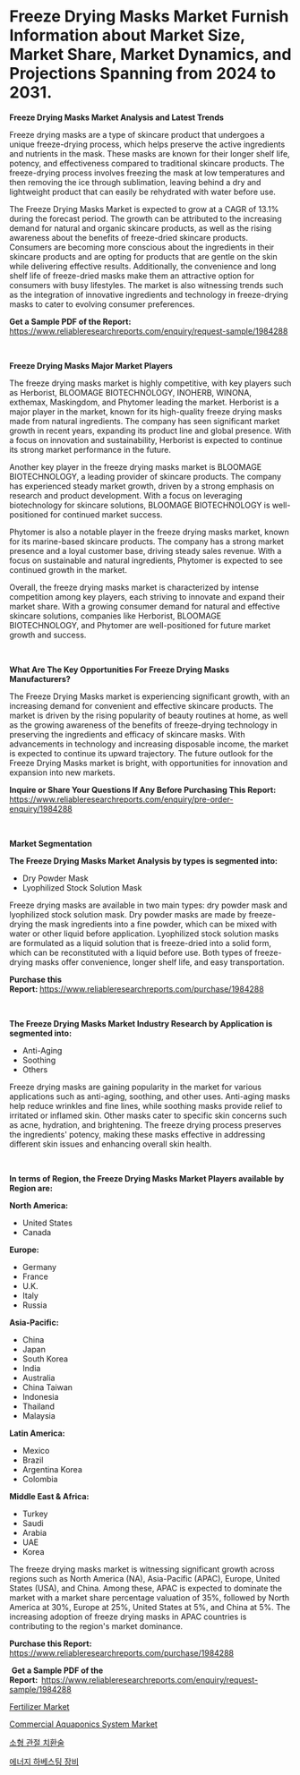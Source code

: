 <p><h1>Freeze Drying Masks Market Furnish Information about Market Size, Market Share, Market Dynamics, and Projections Spanning from 2024 to 2031.</h1></p><p><strong>Freeze Drying Masks Market Analysis and Latest Trends</strong></p>
<p><p>Freeze drying masks are a type of skincare product that undergoes a unique freeze-drying process, which helps preserve the active ingredients and nutrients in the mask. These masks are known for their longer shelf life, potency, and effectiveness compared to traditional skincare products. The freeze-drying process involves freezing the mask at low temperatures and then removing the ice through sublimation, leaving behind a dry and lightweight product that can easily be rehydrated with water before use.</p><p>The Freeze Drying Masks Market is expected to grow at a CAGR of 13.1% during the forecast period. The growth can be attributed to the increasing demand for natural and organic skincare products, as well as the rising awareness about the benefits of freeze-dried skincare products. Consumers are becoming more conscious about the ingredients in their skincare products and are opting for products that are gentle on the skin while delivering effective results. Additionally, the convenience and long shelf life of freeze-dried masks make them an attractive option for consumers with busy lifestyles. The market is also witnessing trends such as the integration of innovative ingredients and technology in freeze-drying masks to cater to evolving consumer preferences.</p></p>
<p><strong>Get a Sample PDF of the Report:&nbsp;</strong> <a href="https://www.reliableresearchreports.com/enquiry/request-sample/1984288">https://www.reliableresearchreports.com/enquiry/request-sample/1984288</a></p>
<p>&nbsp;</p>
<p><strong>Freeze Drying Masks Major Market Players</strong></p>
<p><p>The freeze drying masks market is highly competitive, with key players such as Herborist, BLOOMAGE BIOTECHNOLOGY, INOHERB, WINONA, exthemax, Maskingdom, and Phytomer leading the market. Herborist is a major player in the market, known for its high-quality freeze drying masks made from natural ingredients. The company has seen significant market growth in recent years, expanding its product line and global presence. With a focus on innovation and sustainability, Herborist is expected to continue its strong market performance in the future.</p><p>Another key player in the freeze drying masks market is BLOOMAGE BIOTECHNOLOGY, a leading provider of skincare products. The company has experienced steady market growth, driven by a strong emphasis on research and product development. With a focus on leveraging biotechnology for skincare solutions, BLOOMAGE BIOTECHNOLOGY is well-positioned for continued market success.</p><p>Phytomer is also a notable player in the freeze drying masks market, known for its marine-based skincare products. The company has a strong market presence and a loyal customer base, driving steady sales revenue. With a focus on sustainable and natural ingredients, Phytomer is expected to see continued growth in the market.</p><p>Overall, the freeze drying masks market is characterized by intense competition among key players, each striving to innovate and expand their market share. With a growing consumer demand for natural and effective skincare solutions, companies like Herborist, BLOOMAGE BIOTECHNOLOGY, and Phytomer are well-positioned for future market growth and success.</p></p>
<p>&nbsp;</p>
<p><strong>What Are The Key Opportunities For Freeze Drying Masks Manufacturers?</strong></p>
<p><p>The Freeze Drying Masks market is experiencing significant growth, with an increasing demand for convenient and effective skincare products. The market is driven by the rising popularity of beauty routines at home, as well as the growing awareness of the benefits of freeze-drying technology in preserving the ingredients and efficacy of skincare masks. With advancements in technology and increasing disposable income, the market is expected to continue its upward trajectory. The future outlook for the Freeze Drying Masks market is bright, with opportunities for innovation and expansion into new markets.</p></p>
<p><strong>Inquire or Share Your Questions If Any Before Purchasing This Report:</strong> <a href="https://www.reliableresearchreports.com/enquiry/pre-order-enquiry/1984288">https://www.reliableresearchreports.com/enquiry/pre-order-enquiry/1984288</a></p>
<p>&nbsp;</p>
<p><strong>Market Segmentation</strong></p>
<p><strong>The Freeze Drying Masks Market Analysis by types is segmented into:</strong></p>
<p><ul><li>Dry Powder Mask</li><li>Lyophilized Stock Solution Mask</li></ul></p>
<p><p>Freeze drying masks are available in two main types: dry powder mask and lyophilized stock solution mask. Dry powder masks are made by freeze-drying the mask ingredients into a fine powder, which can be mixed with water or other liquid before application. Lyophilized stock solution masks are formulated as a liquid solution that is freeze-dried into a solid form, which can be reconstituted with a liquid before use. Both types of freeze-drying masks offer convenience, longer shelf life, and easy transportation.</p></p>
<p><strong>Purchase this Report:&nbsp;</strong><a href="https://www.reliableresearchreports.com/purchase/1984288">https://www.reliableresearchreports.com/purchase/1984288</a></p>
<p>&nbsp;</p>
<p><strong>The Freeze Drying Masks Market Industry Research by Application is segmented into:</strong></p>
<p><ul><li>Anti-Aging</li><li>Soothing</li><li>Others</li></ul></p>
<p><p>Freeze drying masks are gaining popularity in the market for various applications such as anti-aging, soothing, and other uses. Anti-aging masks help reduce wrinkles and fine lines, while soothing masks provide relief to irritated or inflamed skin. Other masks cater to specific skin concerns such as acne, hydration, and brightening. The freeze drying process preserves the ingredients' potency, making these masks effective in addressing different skin issues and enhancing overall skin health.</p></p>
<p>&nbsp;</p>
<p><strong>In terms of Region, the Freeze Drying Masks Market Players available by Region are:</strong></p>
<p>
    <p> <strong> North America: </strong>
        <ul>
            <li>United States</li>
            <li>Canada</li>
        </ul>
        </p> 
    <p> <strong> Europe: </strong>
        <ul>
            <li>Germany</li>
            <li>France</li>
            <li>U.K.</li>
            <li>Italy</li>
            <li>Russia</li>
        </ul>
        </p> 
    <p> <strong> Asia-Pacific: </strong>
        <ul>
            <li>China</li>
            <li>Japan</li>
            <li>South Korea</li>
            <li>India</li>
            <li>Australia</li>
            <li>China Taiwan</li>
            <li>Indonesia</li>
            <li>Thailand</li>
            <li>Malaysia</li>
        </ul>
        </p> 
    <p> <strong> Latin America: </strong>
        <ul>
            <li>Mexico</li>
            <li>Brazil</li>
            <li>Argentina Korea</li>
            <li>Colombia</li>
        </ul>
        </p> 
    <p> <strong> Middle East & Africa: </strong>
        <ul>
            <li>Turkey</li>
            <li>Saudi</li>
            <li>Arabia</li>
            <li>UAE</li>
            <li>Korea</li>
        </ul>
    </p>
    </p>
<p><p>The freeze drying masks market is witnessing significant growth across regions such as North America (NA), Asia-Pacific (APAC), Europe, United States (USA), and China. Among these, APAC is expected to dominate the market with a market share percentage valuation of 35%, followed by North America at 30%, Europe at 25%, United States at 5%, and China at 5%. The increasing adoption of freeze drying masks in APAC countries is contributing to the region's market dominance.</p></p>
<p><strong>Purchase this Report: </strong><a href="https://www.reliableresearchreports.com/purchase/1984288">https://www.reliableresearchreports.com/purchase/1984288</a></p>
<p>&nbsp;<strong>Get a Sample PDF of the Report:&nbsp;&nbsp;</strong><a href="https://www.reliableresearchreports.com/enquiry/request-sample/1984288">https://www.reliableresearchreports.com/enquiry/request-sample/1984288</a></p>
<p><strong></strong></p>
<p><p><a href="https://issuu.com/reportprime-2/docs/fertilizer-market-size-2030.pptx">Fertilizer Market</a></p><p><a href="https://issuu.com/reportprime-2/docs/commercial-aquaponics-system-market-size-2030.pptx">Commercial Aquaponics System Market</a></p><p><a href="https://github.com/nuekbpymrrz5/Market-Research-Report-List-1/blob/main/78385757763.md">소형 관절 치환술</a></p><p><a href="https://github.com/BrettWeberrt8767765/Market-Research-Report-List-1/blob/main/58011287764.md">에너지 하베스팅 장비</a></p></p>
